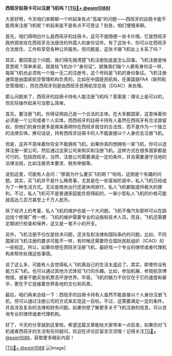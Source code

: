 **西班牙註冊卡可以注册飞机吗？[[TG💪+ @esim1088](https://t.me/s/esim1088)]**

大家好呀，今天咱们来聊聊一个听起来有点“高端”的问题——西班牙的註冊卡能不能用来注册飞机呢？听起来是不是有点不可思议？别急，咱们慢慢来聊。

首先，咱们得明白什么是西班牙的註冊卡。这可不是随便一张卡片哦，它是西班牙政府颁发给在西班牙合法居住的外国人的身份证件。有了这张卡，你可以在西班牙合法居住、工作和享受各种公共服务。但问题是，这张卡跟飞机扯上关系了吗？

其实，要回答这个问题，我们得先搞清楚飞机注册到底是怎么回事。飞机注册是啥意思呢？简单来说，就是给飞机办个“身份证”。就像我们每个人都有身份证一样，每架飞机也必须有一个独一无二的注册号，这个号码是飞机的身份象征。飞机注册通常是由国家航空管理机构负责的，比如在中国是民航局，在美国是FAA（联邦航空管理局），而在西班牙则是由西班牙民用航空总局（DGAC）来处理。

那么问题来了，西班牙的註冊卡持有人能注册飞机吗？答案是：理论上是可以的，但实际操作起来可没那么简单。

首先，要注册飞机，你得证明自己是一个合法的主体。在大多数国家，这意味着你必须是一个公司或者个人实体。而西班牙的註冊卡持有人虽然在西班牙有合法居留权，但他们的身份更多是用来表明你在西班牙居住的合法性，而不是作为一个独立的法律实体。换句话说，持有西班牙註冊卡的人不能直接以个人身份去注册飞机。

但是，这并不意味着你完全不能拥有飞机。如果你真的想拥有一架飞机，你可以选择注册一家公司，然后通过这家公司来购买和注册飞机。这种方式在很多国家都是可行的，包括西班牙。当然，注册公司需要满足一定的条件，并且需要遵守当地的法律法规，比如注册资本要求、税务申报等。

说到这里，可能有人会问：“那我为什么要买飞机啊？”哈哈，这倒是个有趣的问题。其实，买飞机并不是什么稀奇事，尤其是在一些富裕阶层中，私人飞机已经成为了一种生活方式。无论是商务出行还是休闲旅行，私人飞机都能提供极大的便利。不过，私人飞机可不是普通家庭能负担得起的，一架小型私人飞机的价格可能就高达几百万甚至上千万人民币。

除了经济上的考量，私人飞机的维护也是一个大问题。飞机不像汽车那样可以在路边找个修理厂修一修，飞机的维护需要专业的设施和技术人员。而且，飞机还需要定期进行检查和保养，这又是一笔不小的开支。

另外，飞机注册不仅仅是技术问题，还涉及到法律和国际条约的问题。比如，不同国家对飞机注册的要求可能不一样，有时候还需要符合国际民航组织（ICAO）的一些规定。所以，如果你想在西班牙注册飞机，最好找一个专业的律师或者代理机构来帮你处理这些事情。

说了这么多，可能有人会觉得私人飞机离自己的生活太遥远了。其实，即使你没有能力买飞机，也可以通过其他方式体验飞行的乐趣。比如，参加航展、参观航空博物馆，或者干脆买张机票去环游世界。毕竟，飞机的魅力不仅仅在于它的速度和豪华，更在于它连接着世界各地的文化和风景。

最后，咱们再来总结一下：西班牙的註冊卡持有人虽然不能直接以个人身份注册飞机，但可以通过注册公司的方式来实现这一目标。不过，这需要满足一定的条件，并且涉及复杂的法律和财务问题。如果你想了解更多关于飞机注册的信息，可以咨询专业的律师或者代理机构。

好了，今天的分享就到这里啦。希望这篇文章能给大家带来一点启发，如果你对飞机或者西班牙的生活有任何疑问，欢迎在评论区留言交流哦！记得关注[TG💪+ @esim1088](https://t.me/s/esim1088)，获取更多精彩内容！

[[TG💪+ @esim1088](https://t.me/s/esim1088) ![Image](https://i.postimg.cc/4NQfJmqS/Snipaste-2025-05-13-00-14-12.png)]